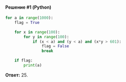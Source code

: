#### Решение #1 (Python)
```python
for a in range(1000):
	flag = True
	
	for x in range(100):
		for y in range(100):
			if (x < a) and (y < a) and (x*y > 601):
				flag = False
				break
	
	if flag:
		print(a)
```
**Ответ:** 25.
